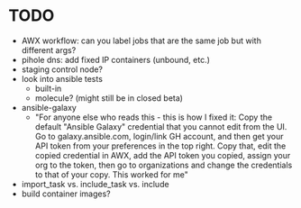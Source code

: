 # TODO

* AWX workflow:  can you label jobs that are the same job but with different args?
* pihole dns:  add fixed IP containers (unbound, etc.)
* staging control node?
* look into ansible tests
  * built-in
  * molecule? (might still be in closed beta)
* ansible-galaxy
  * "For anyone else who reads this - this is how I fixed it: Copy the default "Ansible Galaxy" credential that you cannot edit from the UI. Go to galaxy.ansible.com, login/link GH account, and then get your API token from your preferences in the top right. Copy that, edit the copied credential in AWX, add the API token you copied, assign your org to the token, then go to organizations and change the credentials to that of your copy. This worked for me"
* import\_task vs. include\_task vs. include
* build container images?
